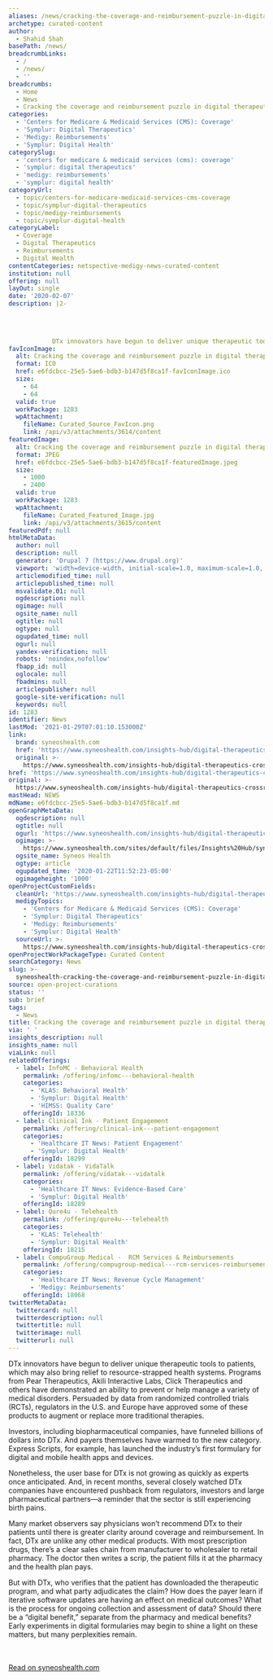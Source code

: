```yaml
---
aliases: /news/cracking-the-coverage-and-reimbursement-puzzle-in-digital-therapeutics
archetype: curated-content
author:
  - Shahid Shah
basePath: /news/
breadcrumbLinks:
  - /
  - /news/
  - ''
breadcrumbs:
  - Home
  - News
  - Cracking the coverage and reimbursement puzzle in digital therapeutics
categories:
  - 'Centers for Medicare & Medicaid Services (CMS): Coverage'
  - 'Symplur: Digital Therapeutics'
  - 'Medigy: Reimbursements'
  - 'Symplur: Digital Health'
categorySlug:
  - 'centers for medicare & medicaid services (cms): coverage'
  - 'symplur: digital therapeutics'
  - 'medigy: reimbursements'
  - 'symplur: digital health'
categoryUrl:
  - topic/centers-for-medicare-medicaid-services-cms-coverage
  - topic/symplur-digital-therapeutics
  - topic/medigy-reimbursements
  - topic/symplur-digital-health
categoryLabel:
  - Coverage
  - Digital Therapeutics
  - Reimbursements
  - Digital Health
contentCategories: netspective-medigy-news-curated-content
institution: null
offering: null
layOut: single
date: '2020-02-07'
description: |2-

    
      
      
            DTx innovators have begun to deliver unique therapeutic tools to patients, which may also bring relief to resource-strapped health systems. Programs from Pear Therapeutics, Aki
favIconImage:
  alt: Cracking the coverage and reimbursement puzzle in digital therapeutics
  format: ICO
  href: e6fdcbcc-25e5-5ae6-bdb3-b147d5f8ca1f-favIconImage.ico
  size:
    - 64
    - 64
  valid: true
  workPackage: 1283
  wpAttachment:
    fileName: Curated_Source_FavIcon.png
    link: /api/v3/attachments/3614/content
featuredImage:
  alt: Cracking the coverage and reimbursement puzzle in digital therapeutics
  format: JPEG
  href: e6fdcbcc-25e5-5ae6-bdb3-b147d5f8ca1f-featuredImage.jpeg
  size:
    - 1000
    - 2400
  valid: true
  workPackage: 1283
  wpAttachment:
    fileName: Curated_Featured_Image.jpg
    link: /api/v3/attachments/3615/content
featuredPdf: null
htmlMetaData:
  author: null
  description: null
  generator: 'Drupal 7 (https://www.drupal.org)'
  viewport: 'width=device-width, initial-scale=1.0, maximum-scale=1.0, user-scalable=0'
  articlemodified_time: null
  articlepublished_time: null
  msvalidate.01: null
  ogdescription: null
  ogimage: null
  ogsite_name: null
  ogtitle: null
  ogtype: null
  ogupdated_time: null
  ogurl: null
  yandex-verification: null
  robots: 'noindex,nofollow'
  fbapp_id: null
  oglocale: null
  fbadmins: null
  articlepublisher: null
  google-site-verification: null
  keywords: null
id: 1283
identifier: News
lastMod: '2021-01-29T07:01:10.153000Z'
link:
  brand: syneoshealth.com
  href: 'https://www.syneoshealth.com/insights-hub/digital-therapeutics-crossroads'
  original: >-
    https://www.syneoshealth.com/insights-hub/digital-therapeutics-crossroads?utm_source=stat&utm_medium=newsletter&utm_content=statmorningrounds2cta_1x1&utm_campaign=synusplancy20&utm_source=STAT+Newsletters&utm_campaign=e3d513f6da-MR_COPY_12&utm_medium=email&utm_term=0_8cab1d7961-e3d513f6da-151822173
href: 'https://www.syneoshealth.com/insights-hub/digital-therapeutics-crossroads'
original: >-
  https://www.syneoshealth.com/insights-hub/digital-therapeutics-crossroads?utm_source=stat&utm_medium=newsletter&utm_content=statmorningrounds2cta_1x1&utm_campaign=synusplancy20&utm_source=STAT+Newsletters&utm_campaign=e3d513f6da-MR_COPY_12&utm_medium=email&utm_term=0_8cab1d7961-e3d513f6da-151822173
mastHead: NEWS
mdName: e6fdcbcc-25e5-5ae6-bdb3-b147d5f8ca1f.md
openGraphMetaData:
  ogdescription: null
  ogtitle: null
  ogurl: 'https://www.syneoshealth.com/insights-hub/digital-therapeutics-crossroads'
  ogimage: >-
    https://www.syneoshealth.com/sites/default/files/Insights%20Hub/syneos_health_insights_hub_rgb_r.jpg
  ogsite_name: Syneos Health
  ogtype: article
  ogupdated_time: '2020-01-22T11:52:23-05:00'
  ogimageheight: '1000'
openProjectCustomFields:
  cleanUrl: 'https://www.syneoshealth.com/insights-hub/digital-therapeutics-crossroads'
  medigyTopics:
    - 'Centers for Medicare & Medicaid Services (CMS): Coverage'
    - 'Symplur: Digital Therapeutics'
    - 'Medigy: Reimbursements'
    - 'Symplur: Digital Health'
  sourceUrl: >-
    https://www.syneoshealth.com/insights-hub/digital-therapeutics-crossroads?utm_source=stat&utm_medium=newsletter&utm_content=statmorningrounds2cta_1x1&utm_campaign=synusplancy20&utm_source=STAT+Newsletters&utm_campaign=e3d513f6da-MR_COPY_12&utm_medium=email&utm_term=0_8cab1d7961-e3d513f6da-151822173
openProjectWorkPackageType: Curated Content
searchCategory: News
slug: >-
  syneoshealth-cracking-the-coverage-and-reimbursement-puzzle-in-digital-therapeutics
source: open-project-curations
status: ''
sub: brief
tags:
  - News
title: Cracking the coverage and reimbursement puzzle in digital therapeutics
via: ' '
insights_description: null
insights_name: null
viaLink: null
relatedOfferings:
  - label: InfoMC - Behavioral Health
    permalink: /offering/infomc---behavioral-health
    categories:
      - 'KLAS: Behavioral Health'
      - 'Symplur: Digital Health'
      - 'HIMSS: Quality Care'
    offeringId: 18336
  - label: Clinical Ink - Patient Engagement
    permalink: /offering/clinical-ink---patient-engagement
    categories:
      - 'Healthcare IT News: Patient Engagement'
      - 'Symplur: Digital Health'
    offeringId: 18299
  - label: Vidatak - VidaTalk
    permalink: /offering/vidatak---vidatalk
    categories:
      - 'Healthcare IT News: Evidence-Based Care'
      - 'Symplur: Digital Health'
    offeringId: 18289
  - label: Qure4u - Telehealth
    permalink: /offering/qure4u---telehealth
    categories:
      - 'KLAS: Telehealth'
      - 'Symplur: Digital Health'
    offeringId: 18215
  - label: CompuGroup Medical -  RCM Services & Reimbursements
    permalink: /offering/compugroup-medical---rcm-services-reimbursements
    categories:
      - 'Healthcare IT News: Revenue Cycle Management'
      - 'Medigy: Reimbursements'
    offeringId: 18068
twitterMetaData:
  twittercard: null
  twitterdescription: null
  twittertitle: null
  twitterimage: null
  twitterurl: null
---
```

<div id="readability-page-1" class="page"><div><div>
  <div>
    <div>
    <div>
          <div><p>DTx innovators have begun to deliver unique therapeutic tools to patients, which may also bring relief to resource-strapped health systems. Programs from Pear Therapeutics, Akili Interactive Labs, Click Therapeutics and others have demonstrated an ability to prevent or help manage a variety of medical disorders. Persuaded by data from randomized controlled trials (RCTs), regulators in the U.S. and Europe have approved some of these products to augment or replace more traditional therapies.</p>
<p>Investors, including biopharmaceutical companies, have funneled billions of dollars into DTx. And payers themselves have warmed to the new category. Express Scripts, for example, has launched the industry’s first formulary for digital and mobile health apps and devices.</p>
<p>Nonetheless, the user base for DTx is not growing as quickly as experts once anticipated. And, in recent months, several closely watched DTx companies have encountered pushback from regulators, investors and large pharmaceutical partners—a reminder that the sector is still experiencing birth pains.</p>
<p>Many market observers say physicians won’t recommend DTx to their patients until there is greater clarity around coverage and reimbursement. In fact, DTx are unlike any other medical products. With most prescription drugs, there’s a clear sales chain from manufacturer to wholesaler to retail pharmacy. The doctor then writes a scrip, the patient fills it at the pharmacy and the health plan pays.</p>
<p>But with DTx, who verifies that the patient has downloaded the therapeutic program, and what party adjudicates the claim? How does the payer learn if iterative software updates are having an effect on medical outcomes? What is the process for ongoing collection and assessment of data? Should there be a “digital benefit,” separate from the pharmacy and medical benefits? Early experiments in digital formularies may begin to shine a light on these matters, but many perplexities remain.</p>
</div>
      </div>
</div>
  </div>
</div>
</div></div><br><br><a target="_blank" href=https://www.syneoshealth.com/insights-hub/digital-therapeutics-crossroads>Read on syneoshealth.com</a>